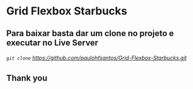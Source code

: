 # Grid Flexbox Starbucks

## Para baixar basta dar um clone no projeto e executar no Live Server

###### `git clone` https://github.com/paulohfsantos/Grid-Flexbox-Starbucks.git

## Thank you
